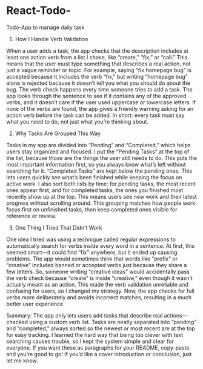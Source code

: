 # React-Todo-
Todo-App to manage daily task

1. How I Handle Verb Validation
   
When a user adds a task, the app checks that the description includes at least one action verb from a list I chose, like “create,” “fix,” or “call.” This means that the user must type something that describes a real action, not just a vague reminder or topic. For example, saying “fix homepage bug” is accepted because it includes the verb “fix,” but writing “homepage bug” alone is rejected because it doesn’t tell you what you should do about the bug.
The verb check happens every time someone tries to add a task. The app looks through the sentence to see if it contains any of the approved verbs, and it doesn’t care if the user used uppercase or lowercase letters. If none of the verbs are found, the app gives a friendly warning asking for an action verb before the task can be added.
In short: every task must say what you need to do, not just what you’re thinking about.

2. Why Tasks Are Grouped This Way
   
Tasks in my app are divided into “Pending” and “Completed,” which helps users stay organized and focused. I put the “Pending Tasks” at the top of the list, because those are the things the user still needs to do. This puts the most important information first, so you always know what’s left without searching for it.
“Completed Tasks” are kept below the pending ones. This lets users quickly see what’s been finished while keeping the focus on active work. I also sort both lists by time: for pending tasks, the most recent ones appear first, and for completed tasks, the ones you finished most recently show up at the top. This means users see new work and their latest progress without scrolling around.
This grouping matches how people work: focus first on unfinished tasks, then keep completed ones visible for reference or review.

3. One Thing I Tried That Didn’t Work
   
One idea I tried was using a technique called regular expressions to automatically search for verbs inside every word in a sentence. At first, this seemed smart—it could find “fix” anywhere, but it ended up causing problems. The app would sometimes think that words like “prefix” or “creative” included banned or accepted verbs just because they share a few letters. So, someone writing “creative ideas” would accidentally pass the verb check because “create” is inside “creative,” even though it wasn’t actually meant as an action.
This made the verb validation unreliable and confusing for users, so I changed my strategy. Now, the app checks for full verbs more deliberately and avoids incorrect matches, resulting in a much better user experience.

Summary:
The app only lets users add tasks that describe real actions—checked using a custom verb list. Tasks are neatly separated into “pending” and “completed,” always sorted so the newest or most recent are at the top for easy tracking. I learned the hard way that being too clever with text searching causes trouble, so I kept the system simple and clear for everyone.
If you want these as paragraphs for your README, copy-paste and you’re good to go! If you’d like a cover introduction or conclusion, just let me know.

